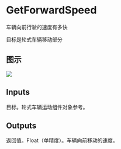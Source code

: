 # GetForwardSpeed

车辆向前行驶的速度有多快

目标是轮式车辆移动部分

## 图示

![]($-20221218-19050081.png)

## Inputs

目标。轮式车辆运动组件对象参考。  

## Outputs

返回值。Float（单精度）。车辆向前移动的速度。
